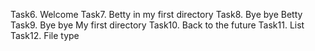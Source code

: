 Task6. Welcome
Task7. Betty in my first directory
Task8. Bye bye Betty
Task9. Bye bye My first directory
Task10. Back to the future
Task11. List
Task12. File type

